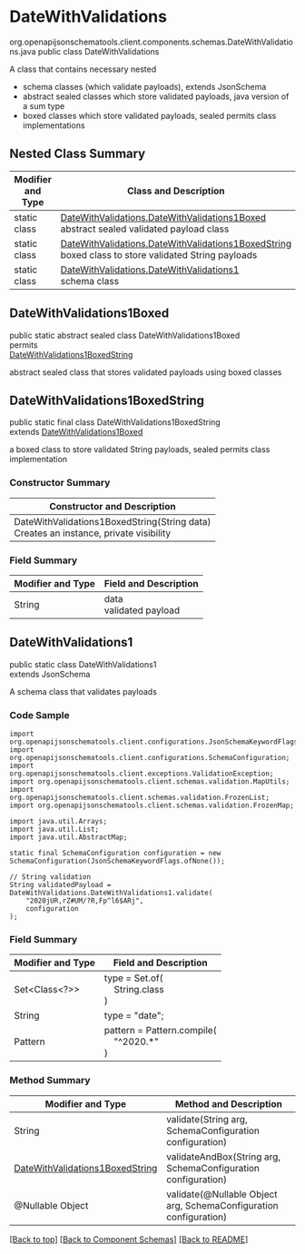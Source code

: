 # DateWithValidations
org.openapijsonschematools.client.components.schemas.DateWithValidations.java
public class DateWithValidations

A class that contains necessary nested
- schema classes (which validate payloads), extends JsonSchema
- abstract sealed classes which store validated payloads, java version of a sum type
- boxed classes which store validated payloads, sealed permits class implementations

## Nested Class Summary
| Modifier and Type | Class and Description |
| ----------------- | ---------------------- |
| static class | [DateWithValidations.DateWithValidations1Boxed](#datewithvalidations1boxed)<br> abstract sealed validated payload class |
| static class | [DateWithValidations.DateWithValidations1BoxedString](#datewithvalidations1boxedstring)<br> boxed class to store validated String payloads |
| static class | [DateWithValidations.DateWithValidations1](#datewithvalidations1)<br> schema class |

## DateWithValidations1Boxed
public static abstract sealed class DateWithValidations1Boxed<br>
permits<br>
[DateWithValidations1BoxedString](#datewithvalidations1boxedstring)

abstract sealed class that stores validated payloads using boxed classes

## DateWithValidations1BoxedString
public static final class DateWithValidations1BoxedString<br>
extends [DateWithValidations1Boxed](#datewithvalidations1boxed)

a boxed class to store validated String payloads, sealed permits class implementation

### Constructor Summary
| Constructor and Description |
| --------------------------- |
| DateWithValidations1BoxedString(String data)<br>Creates an instance, private visibility |

### Field Summary
| Modifier and Type | Field and Description |
| ----------------- | ---------------------- |
| String | data<br>validated payload |

## DateWithValidations1
public static class DateWithValidations1<br>
extends JsonSchema

A schema class that validates payloads

### Code Sample
```
import org.openapijsonschematools.client.configurations.JsonSchemaKeywordFlags;
import org.openapijsonschematools.client.configurations.SchemaConfiguration;
import org.openapijsonschematools.client.exceptions.ValidationException;
import org.openapijsonschematools.client.schemas.validation.MapUtils;
import org.openapijsonschematools.client.schemas.validation.FrozenList;
import org.openapijsonschematools.client.schemas.validation.FrozenMap;

import java.util.Arrays;
import java.util.List;
import java.util.AbstractMap;

static final SchemaConfiguration configuration = new SchemaConfiguration(JsonSchemaKeywordFlags.ofNone());

// String validation
String validatedPayload = DateWithValidations.DateWithValidations1.validate(
    "2020jUR,rZ#UM/?R,Fp^l6$ARj",
    configuration
);
```

### Field Summary
| Modifier and Type | Field and Description |
| ----------------- | ---------------------- |
| Set<Class<?>> | type = Set.of(<br/>&nbsp;&nbsp;&nbsp;&nbsp;String.class<br/>)<br/> |
| String | type = "date"; |
| Pattern | pattern = Pattern.compile(<br>&nbsp;&nbsp;&nbsp;&nbsp;"^2020.*"<br>)<br> |

### Method Summary
| Modifier and Type | Method and Description |
| ----------------- | ---------------------- |
| String | validate(String arg, SchemaConfiguration configuration) |
| [DateWithValidations1BoxedString](#datewithvalidations1boxedstring) | validateAndBox(String arg, SchemaConfiguration configuration) |
| @Nullable Object | validate(@Nullable Object arg, SchemaConfiguration configuration) |
[[Back to top]](#top) [[Back to Component Schemas]](../../../README.md#Component-Schemas) [[Back to README]](../../../README.md)
